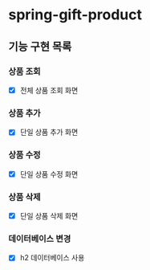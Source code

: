 # spring-gift-product

## 기능 구현 목록 

### 상품 조회
- [x] 전체 상품 조회 화면
### 상품 추가
- [x] 단일 상품 추가 화면
### 상품 수정
- [x] 단일 상품 수정 화면
### 상품 삭제 
- [x] 단일 상품 삭제 화면

### 데이터베이스 변경
- [x] h2 데이터베이스 사용